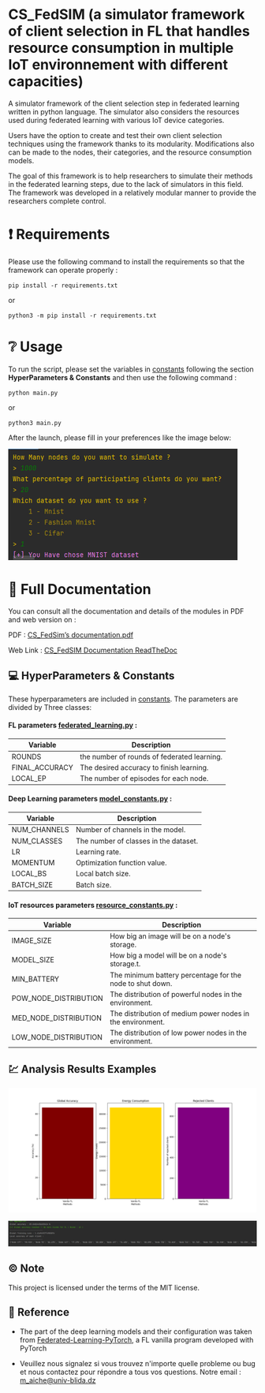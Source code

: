 # CS_FedSIM (a simulator framework of client selection in FL that handles resource consumption in multiple IoT environnement with different capacities)

A simulator framework of the client selection step in federated learning written in python language. The simulator also considers the resources used during federated learning with various IoT device categories. 

Users have the option to create and test their own client selection techniques using the framework thanks to its modularity. Modifications also can be made to the nodes, their categories, and the resource consumption models.

The goal of this framework is to help researchers to simulate their methods in the federated learning steps, due to the lack of simulators in this field. The framework was developed in a relatively modular manner to provide the researchers complete control.


# :exclamation: Requirements 

Please use the following command to install the requirements so that the framework can operate properly :

```
pip install -r requirements.txt
```

or 

```
python3 -m pip install -r requirements.txt
```

# :grey_question: Usage

To run the script, please set the variables in [constants](/constants/) following the section **HyperParameters & Constants** and then use the following command : 


```
python main.py
```

or

```
python3 main.py
```

After the launch, please fill in your preferences like the image below: 

![](examples/results3.png)

# :book: Full Documentation

You can consult all the documentation and details of the modules in PDF and web version on :

PDF : [CS_FedSim’s documentation.pdf](CS_FedSim%E2%80%99s%20documentation.pdf)

Web Link : [CS_FedSIM Documentation ReadTheDoc](https://aiche-mohamed-fedsim.readthedocs-hosted.com/en/latest/)

## :computer: HyperParameters & Constants

These hyperparameters are included in [constants](/constants/). The parameters are divided by Three classes:

#### FL parameters [federated_learning.py](/constants/federated_learning.py) : 

| Variable | Description |
|---|---|
| ROUNDS | the number of rounds of federated learning. |
| FINAL_ACCURACY | The desired accuracy to finish learning. |
| LOCAL_EP | The number of episodes for each node. |


#### Deep Learning parameters [model_constants.py](/constants/model_constants.py) : 

| Variable | Description |
|---|---|
| NUM_CHANNELS | Number of channels in the model. |
| NUM_CLASSES | The number of classes in the dataset. |
| LR | Learning rate. |
| MOMENTUM | Optimization function value. |
| LOCAL_BS | Local batch size. |
| BATCH_SIZE | Batch size. |

#### IoT resources parameters [resource_constants.py](/constants/resource_constants.py) : 

| Variable | Description |
|---|---|
| IMAGE_SIZE | How big an image will be on a node's storage. |
| MODEL_SIZE | How big a model will be on a node's storage.t. |
| MIN_BATTERY | The minimum battery percentage for the node to shut down. |
| POW_NODE_DISTRIBUTION | The distribution of powerful nodes in the environment. |
| MED_NODE_DISTRIBUTION | The distribution of medium power nodes in the environment. |
| LOW_NODE_DISTRIBUTION | The distribution of low power nodes in the environment. |


## :chart: Analysis Results Examples

![](examples/results.png)

![](examples/results2.png)

## :copyright: Note
This project is licensed under the terms of the MIT license.

## :memo: Reference

* The part of the deep learning models and their configuration was taken from [Federated-Learning-PyTorch](https://github.com/AshwinRJ/Federated-Learning-PyTorch), a FL vanilla program developed with PyTorch

* Veuillez nous signalez si vous trouvez n'importe quelle probleme ou bug et nous contactez pour répondre a tous vos questions. Notre email : m_aiche@univ-blida.dz
